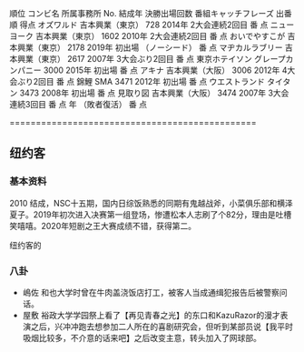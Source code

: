 
順位  コンビ名
所属事務所   No. 結成年 決勝出場回数  番組キャッチフレーズ  出番順 得点
オズワルド
吉本興業（東京）    728 2014年   2大会連続2回目        番   点
ニューヨーク
吉本興業（東京）    1602    2010年   2大会連続2回目        番   点
おいでやすこが
吉本興業（東京）    2178    2019年   初出場
（ノーシード）     番   点
マヂカルラブリー
吉本興業（東京）    2617    2007年   3大会ぶり2回目        番   点
東京ホテイソン
グレープカンパニー   3000    2015年   初出場     番   点
アキナ
吉本興業（大阪）    3006    2012年   4大会ぶり2回目        番   点
錦鯉
SMA 3471    2012年   初出場     番   点
ウエストランド
タイタン    3473    2008年   初出場     番   点
見取り図
吉本興業（大阪）    3474    2007年   3大会連続3回目        番   点
年       （敗者復活）  番   点

===============================================
## 纽约客

### 基本资料

2010 结成，NSC十五期，国内日综饭熟悉的同期有鬼越战斧，小菜俱乐部和横泽夏子。2019年初次进入决赛第一组登场，惨遭松本人志刷了个82分，理由是吐槽笑嘻嘻。2020年短剧之王大赛成绩不错，获得第二。

纽约客的

### 八卦

- 嶋佐 和也大学时曾在牛肉盖浇饭店打工，被客人当成通缉犯报告后被警察问话。
- 屋敷 裕政大学学园祭上看了【再见青春之光】的东口和KazuRazor的漫才表演之后，兴冲冲跑去想参加二人所在的喜剧研究会，但听到某部员说【我平时吸烟比较多，不介意的话来吧】之后改变主意，转头加入了网球部。


